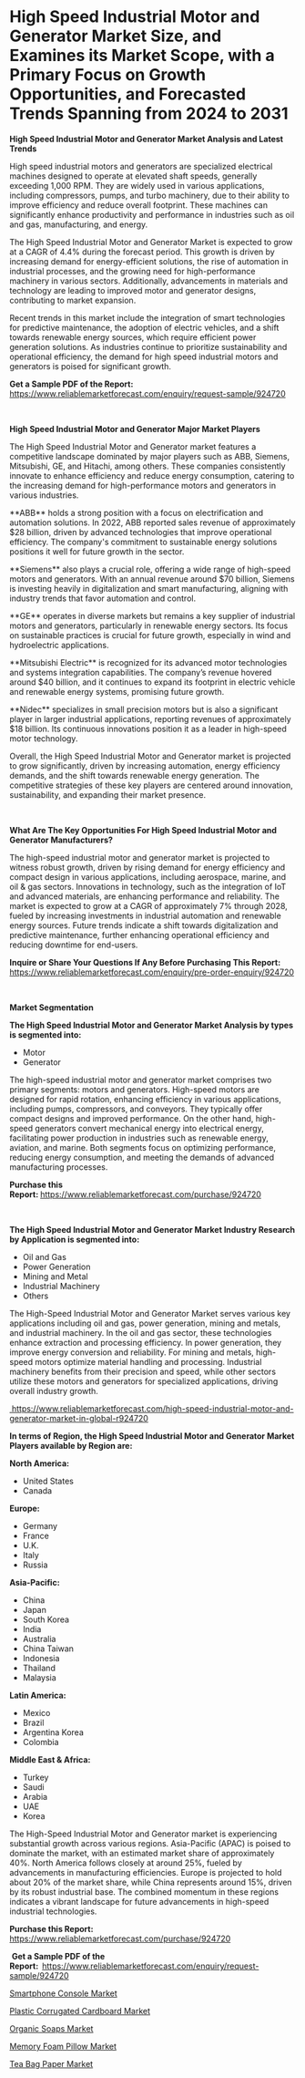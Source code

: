 <p><h1>High Speed Industrial Motor and Generator Market Size, and Examines its Market Scope, with a Primary Focus on Growth Opportunities, and Forecasted Trends Spanning from 2024 to 2031</h1></p><p><strong>High Speed Industrial Motor and Generator Market Analysis and Latest Trends</strong></p>
<p><p>High speed industrial motors and generators are specialized electrical machines designed to operate at elevated shaft speeds, generally exceeding 1,000 RPM. They are widely used in various applications, including compressors, pumps, and turbo machinery, due to their ability to improve efficiency and reduce overall footprint. These machines can significantly enhance productivity and performance in industries such as oil and gas, manufacturing, and energy.</p><p>The High Speed Industrial Motor and Generator Market is expected to grow at a CAGR of 4.4% during the forecast period. This growth is driven by increasing demand for energy-efficient solutions, the rise of automation in industrial processes, and the growing need for high-performance machinery in various sectors. Additionally, advancements in materials and technology are leading to improved motor and generator designs, contributing to market expansion.</p><p>Recent trends in this market include the integration of smart technologies for predictive maintenance, the adoption of electric vehicles, and a shift towards renewable energy sources, which require efficient power generation solutions. As industries continue to prioritize sustainability and operational efficiency, the demand for high speed industrial motors and generators is poised for significant growth.</p></p>
<p><strong>Get a Sample PDF of the Report:&nbsp;</strong> <a href="https://www.reliablemarketforecast.com/enquiry/request-sample/924720?utm_campaign=1129&utm_medium=2&utm_source=Github&utm_content=ia&utm_term=12122024&utm_id=high-speed-industrial-motor-and-generator">https://www.reliablemarketforecast.com/enquiry/request-sample/924720</a></p>
<p>&nbsp;</p>
<p><strong>High Speed Industrial Motor and Generator Major Market Players</strong></p>
<p><p>The High Speed Industrial Motor and Generator market features a competitive landscape dominated by major players such as ABB, Siemens, Mitsubishi, GE, and Hitachi, among others. These companies consistently innovate to enhance efficiency and reduce energy consumption, catering to the increasing demand for high-performance motors and generators in various industries.</p><p>**ABB** holds a strong position with a focus on electrification and automation solutions. In 2022, ABB reported sales revenue of approximately $28 billion, driven by advanced technologies that improve operational efficiency. The company's commitment to sustainable energy solutions positions it well for future growth in the sector.</p><p>**Siemens** also plays a crucial role, offering a wide range of high-speed motors and generators. With an annual revenue around $70 billion, Siemens is investing heavily in digitalization and smart manufacturing, aligning with industry trends that favor automation and control.</p><p>**GE** operates in diverse markets but remains a key supplier of industrial motors and generators, particularly in renewable energy sectors. Its focus on sustainable practices is crucial for future growth, especially in wind and hydroelectric applications.</p><p>**Mitsubishi Electric** is recognized for its advanced motor technologies and systems integration capabilities. The company’s revenue hovered around $40 billion, and it continues to expand its footprint in electric vehicle and renewable energy systems, promising future growth.</p><p>**Nidec** specializes in small precision motors but is also a significant player in larger industrial applications, reporting revenues of approximately $18 billion. Its continuous innovations position it as a leader in high-speed motor technology.</p><p>Overall, the High Speed Industrial Motor and Generator market is projected to grow significantly, driven by increasing automation, energy efficiency demands, and the shift towards renewable energy generation. The competitive strategies of these key players are centered around innovation, sustainability, and expanding their market presence.</p></p>
<p>&nbsp;</p>
<p><strong>What Are The Key Opportunities For High Speed Industrial Motor and Generator Manufacturers?</strong></p>
<p><p>The high-speed industrial motor and generator market is projected to witness robust growth, driven by rising demand for energy efficiency and compact design in various applications, including aerospace, marine, and oil & gas sectors. Innovations in technology, such as the integration of IoT and advanced materials, are enhancing performance and reliability. The market is expected to grow at a CAGR of approximately 7% through 2028, fueled by increasing investments in industrial automation and renewable energy sources. Future trends indicate a shift towards digitalization and predictive maintenance, further enhancing operational efficiency and reducing downtime for end-users.</p></p>
<p><strong>Inquire or Share Your Questions If Any Before Purchasing This Report:</strong> <a href="https://www.reliablemarketforecast.com/enquiry/pre-order-enquiry/924720?utm_campaign=1129&utm_medium=2&utm_source=Github&utm_content=ia&utm_term=12122024&utm_id=high-speed-industrial-motor-and-generator">https://www.reliablemarketforecast.com/enquiry/pre-order-enquiry/924720</a></p>
<p>&nbsp;</p>
<p><strong>Market Segmentation</strong></p>
<p><strong>The High Speed Industrial Motor and Generator Market Analysis by types is segmented into:</strong></p>
<p><ul><li>Motor</li><li>Generator</li></ul></p>
<p><p>The high-speed industrial motor and generator market comprises two primary segments: motors and generators. High-speed motors are designed for rapid rotation, enhancing efficiency in various applications, including pumps, compressors, and conveyors. They typically offer compact designs and improved performance. On the other hand, high-speed generators convert mechanical energy into electrical energy, facilitating power production in industries such as renewable energy, aviation, and marine. Both segments focus on optimizing performance, reducing energy consumption, and meeting the demands of advanced manufacturing processes.</p></p>
<p><strong>Purchase this Report:&nbsp;</strong><a href="https://www.reliablemarketforecast.com/purchase/924720?utm_campaign=1129&utm_medium=2&utm_source=Github&utm_content=ia&utm_term=12122024&utm_id=high-speed-industrial-motor-and-generator">https://www.reliablemarketforecast.com/purchase/924720</a></p>
<p>&nbsp;</p>
<p><strong>The High Speed Industrial Motor and Generator Market Industry Research by Application is segmented into:</strong></p>
<p><ul><li>Oil and Gas</li><li>Power Generation</li><li>Mining and Metal</li><li>Industrial Machinery</li><li>Others</li></ul></p>
<p><p>The High-Speed Industrial Motor and Generator Market serves various key applications including oil and gas, power generation, mining and metals, and industrial machinery. In the oil and gas sector, these technologies enhance extraction and processing efficiency. In power generation, they improve energy conversion and reliability. For mining and metals, high-speed motors optimize material handling and processing. Industrial machinery benefits from their precision and speed, while other sectors utilize these motors and generators for specialized applications, driving overall industry growth.</p></p>
<p><a href="https://www.reliablemarketforecast.com/high-speed-industrial-motor-and-generator-market-in-global-r924720?utm_campaign=1129&utm_medium=2&utm_source=Github&utm_content=ia&utm_term=12122024&utm_id=high-speed-industrial-motor-and-generator">&nbsp;https://www.reliablemarketforecast.com/high-speed-industrial-motor-and-generator-market-in-global-r924720</a></p>
<p><strong>In terms of Region, the High Speed Industrial Motor and Generator Market Players available by Region are:</strong></p>
<p>
    <p> <strong> North America: </strong>
        <ul>
            <li>United States</li>
            <li>Canada</li>
        </ul>
        </p> 
    <p> <strong> Europe: </strong>
        <ul>
            <li>Germany</li>
            <li>France</li>
            <li>U.K.</li>
            <li>Italy</li>
            <li>Russia</li>
        </ul>
        </p> 
    <p> <strong> Asia-Pacific: </strong>
        <ul>
            <li>China</li>
            <li>Japan</li>
            <li>South Korea</li>
            <li>India</li>
            <li>Australia</li>
            <li>China Taiwan</li>
            <li>Indonesia</li>
            <li>Thailand</li>
            <li>Malaysia</li>
        </ul>
        </p> 
    <p> <strong> Latin America: </strong>
        <ul>
            <li>Mexico</li>
            <li>Brazil</li>
            <li>Argentina Korea</li>
            <li>Colombia</li>
        </ul>
        </p> 
    <p> <strong> Middle East & Africa: </strong>
        <ul>
            <li>Turkey</li>
            <li>Saudi</li>
            <li>Arabia</li>
            <li>UAE</li>
            <li>Korea</li>
        </ul>
    </p>
    </p>
<p><p>The High-Speed Industrial Motor and Generator market is experiencing substantial growth across various regions. Asia-Pacific (APAC) is poised to dominate the market, with an estimated market share of approximately 40%. North America follows closely at around 25%, fueled by advancements in manufacturing efficiencies. Europe is projected to hold about 20% of the market share, while China represents around 15%, driven by its robust industrial base. The combined momentum in these regions indicates a vibrant landscape for future advancements in high-speed industrial technologies.</p></p>
<p><strong>Purchase this Report: </strong><a href="https://www.reliablemarketforecast.com/purchase/924720?utm_campaign=1129&utm_medium=2&utm_source=Github&utm_content=ia&utm_term=12122024&utm_id=high-speed-industrial-motor-and-generator">https://www.reliablemarketforecast.com/purchase/924720</a></p>
<p>&nbsp;<strong>Get a Sample PDF of the Report:&nbsp;&nbsp;</strong><a href="https://www.reliablemarketforecast.com/enquiry/request-sample/924720?utm_campaign=1129&utm_medium=2&utm_source=Github&utm_content=ia&utm_term=12122024&utm_id=high-speed-industrial-motor-and-generator">https://www.reliablemarketforecast.com/enquiry/request-sample/924720</a></p>
<p><strong></strong></p>
<p><p><a href="https://www.linkedin.com/pulse/thorough-examinati-insightronics-rah0f?utm_campaign=1129&utm_medium=2&utm_source=Github&utm_content=ia&utm_term=12122024&utm_id=high-speed-industrial-motor-and-generator">Smartphone Console Market</a></p><p><a href="https://www.linkedin.com/pulse/p-factrackr-ho6he?utm_campaign=1129&utm_medium=2&utm_source=Github&utm_content=ia&utm_term=12122024&utm_id=high-speed-industrial-motor-and-generator">Plastic Corrugated Cardboard Market</a></p><p><a href="https://www.linkedin.com/pulse/organic-soaps-market-analysis-report-focuses-its-growth-development-2kp2f?utm_campaign=1129&utm_medium=2&utm_source=Github&utm_content=ia&utm_term=12122024&utm_id=high-speed-industrial-motor-and-generator">Organic Soaps Market</a></p><p><a href="https://www.linkedin.com/pulse/memory-foam-pillow-market-growth-segmentation-regional-analysis-tqmdf?utm_campaign=1129&utm_medium=2&utm_source=Github&utm_content=ia&utm_term=12122024&utm_id=high-speed-industrial-motor-and-generator">Memory Foam Pillow Market</a></p><p><a href="https://www.linkedin.com/pulse/tea-bag-paper-momentum-charting-51-cagr-path-2024-2031-insight-dial-wetlf?utm_campaign=1129&utm_medium=2&utm_source=Github&utm_content=ia&utm_term=12122024&utm_id=high-speed-industrial-motor-and-generator">Tea Bag Paper Market</a></p></p>